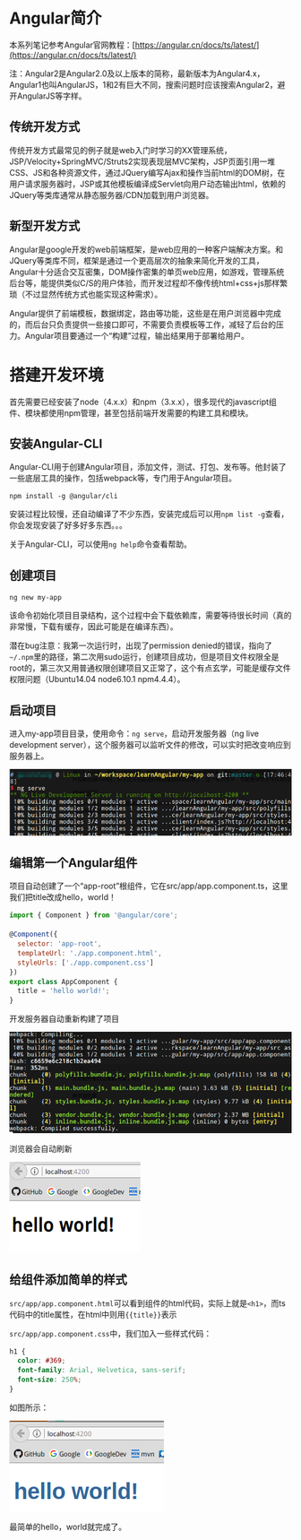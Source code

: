 # Angular简介

本系列笔记参考Angular官网教程：[https://angular.cn/docs/ts/latest/](https://angular.cn/docs/ts/latest/)

注：Angular2是Angular2.0及以上版本的简称，最新版本为Angular4.x，Angular1也叫AngularJS，1和2有巨大不同，搜索问题时应该搜索Angular2，避开AngularJS等字样。

## 传统开发方式

传统开发方式最常见的例子就是web入门时学习的XX管理系统，JSP/Velocity+SpringMVC/Struts2实现表现层MVC架构，JSP页面引用一堆CSS、JS和各种资源文件，通过JQuery编写Ajax和操作当前html的DOM树，在用户请求服务器时，JSP或其他模板编译成Servlet向用户动态输出html，依赖的JQuery等类库通常从静态服务器/CDN加载到用户浏览器。

## 新型开发方式

Angular是google开发的web前端框架，是web应用的一种客户端解决方案。和JQuery等类库不同，框架是通过一个更高层次的抽象来简化开发的工具，Angular十分适合交互密集，DOM操作密集的单页web应用，如游戏，管理系统后台等，能提供类似C/S的用户体验，而开发过程却不像传统html+css+js那样繁琐（不过显然传统方式也能实现这种需求）。

Angular提供了前端模板，数据绑定，路由等功能，这些是在用户浏览器中完成的，而后台只负责提供一些接口即可，不需要负责模板等工作，减轻了后台的压力。Angular项目要通过一个“构建”过程，输出结果用于部署给用户。

# 搭建开发环境

首先需要已经安装了node（4.x.x）和npm（3.x.x），很多现代的javascript组件、模块都使用npm管理，甚至包括前端开发需要的构建工具和模块。

## 安装Angular-CLI

Angular-CLI用于创建Angular项目，添加文件，测试、打包、发布等。他封装了一些底层工具的操作，包括webpack等，专门用于Angular项目。

```shell
npm install -g @angular/cli
```

安装过程比较慢，还自动编译了不少东西，安装完成后可以用`npm list -g`查看，你会发现安装了好多好多东西。。。

关于Angular-CLI，可以使用`ng help`命令查看帮助。

## 创建项目

```shell
ng new my-app
```

该命令初始化项目目录结构，这个过程中会下载依赖库，需要等待很长时间（真的非常慢，下载有缓存，因此可能是在编译东西）。

潜在bug注意：我第一次运行时，出现了permission denied的错误，指向了`~/.npm`里的路径，第二次用sudo运行，创建项目成功，但是项目文件权限全是root的，第三次又用普通权限创建项目又正常了，这个有点玄学，可能是缓存文件权限问题（Ubuntu14.04 node6.10.1 npm4.4.4）。

## 启动项目

进入my-app项目目录，使用命令：`ng serve`，启动开发服务器（ng live development server），这个服务器可以监听文件的修改，可以实时把改变响应到服务器上。

![](res/1.png)

## 编辑第一个Angular组件

项目自动创建了一个“app-root”根组件，它在src/app/app.component.ts，这里我们把title改成hello，world！

```javascript
import { Component } from '@angular/core';

@Component({
  selector: 'app-root',
  templateUrl: './app.component.html',
  styleUrls: ['./app.component.css']
})
export class AppComponent {
  title = 'hello world!';
}
```

开发服务器自动重新构建了项目

![](res/2.png)

浏览器会自动刷新

![](res/3.png)

## 给组件添加简单的样式

`src/app/app.component.html`可以看到组件的html代码，实际上就是`<h1>`，而ts代码中的title属性，在html中则用`{{title}}`表示

`src/app/app.component.css`中，我们加入一些样式代码：

```css
h1 {
  color: #369;
  font-family: Arial, Helvetica, sans-serif;
  font-size: 250%;
}
```

如图所示：

![](res/4.png)

最简单的hello，world就完成了。
